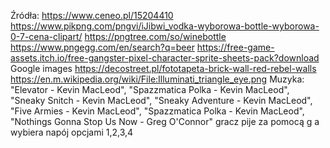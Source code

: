 Źródła:
https://www.ceneo.pl/15204410
https://www.pikpng.com/pngvi/iJibwi_vodka-wyborowa-bottle-wyborowa-0-7-cena-clipart/
https://pngtree.com/so/winebottle
https://www.pngegg.com/en/search?q=beer
https://free-game-assets.itch.io/free-gangster-pixel-character-sprite-sheets-pack?download
Google images
https://decostreet.pl/fototapeta-brick-wall-red-rebel-walls
https://en.m.wikipedia.org/wiki/File:Illuminati_triangle_eye.png
Muzyka:
        "Elevator - Kevin MacLeod",
        "Spazzmatica Polka - Kevin MacLeod",
        "Sneaky Snitch - Kevin MacLeod",
        "Sneaky Adventure - Kevin MacLeod",
        "Five Armies - Kevin MacLeod",
        "Spazzmatica Polka - Kevin MacLeod",
        "Nothings Gonna Stop Us Now - Greg O'Connor"
gracz pije za pomocą g a wybiera napój opcjami 1,2,3,4
